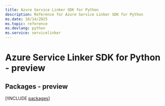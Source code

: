 ```yaml
---
title: Azure Service Linker SDK for Python
description: Reference for Azure Service Linker SDK for Python
ms.date: 10/14/2025
ms.topic: reference
ms.devlang: python
ms.service: servicelinker
---
```

# Azure Service Linker SDK for Python - preview
## Packages - preview
[!INCLUDE [packages](service-linker-index.md)]